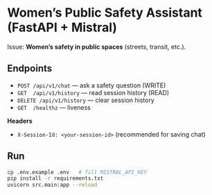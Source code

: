# Women’s Public Safety Assistant (FastAPI + Mistral)

Issue: **Women’s safety in public spaces** (streets, transit, etc.).

## Endpoints
- `POST /api/v1/chat` — ask a safety question (WRITE)
- `GET  /api/v1/history` — read session history (READ)
- `DELETE /api/v1/history` — clear session history
- `GET  /healthz` — liveness

**Headers**
- `X-Session-Id: <your-session-id>` (recommended for saving chat)

## Run
```bash
cp .env.example .env   # fill MISTRAL_API_KEY
pip install -r requirements.txt
uvicorn src.main:app --reload

